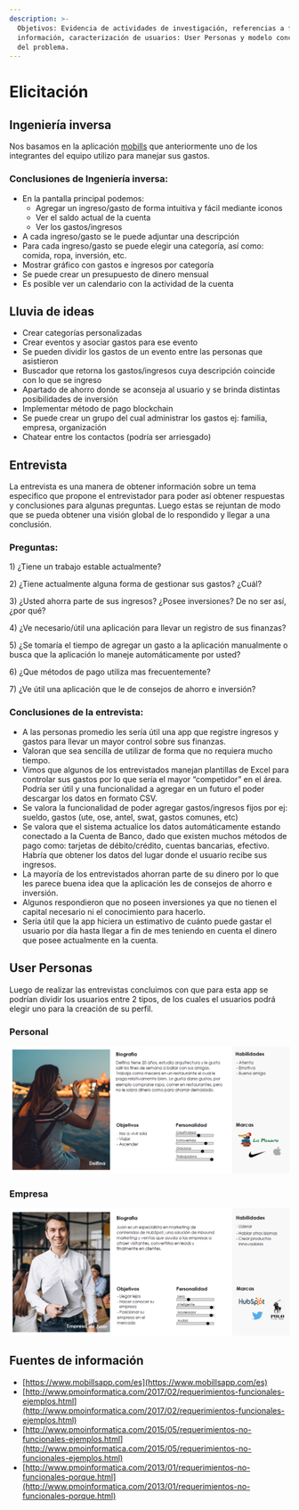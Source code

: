```yaml
---
description: >-
  Objetivos: Evidencia de actividades de investigación, referencias a fuentes de
  información, caracterización de usuarios: User Personas y modelo conceptual
  del problema.
---
```


# Elicitación

## Ingeniería inversa

Nos basamos en la aplicación [mobills](https://www.mobillsapp.com/es) que anteriormente uno de los integrantes del equipo utilizo para manejar sus gastos.

### Conclusiones de Ingeniería inversa:

* En la pantalla principal podemos:&#x20;
  * Agregar un ingreso/gasto de forma intuitiva y fácil mediante iconos
  * Ver el saldo actual de la cuenta
  * Ver los gastos/ingresos&#x20;
* A cada ingreso/gasto se le puede adjuntar una descripción
* Para cada ingreso/gasto se puede elegir una categoría, así como: comida, ropa, inversión, etc.
* Mostrar gráfico con gastos e ingresos por categoría
* Se puede crear un presupuesto de dinero mensual
* Es posible ver un calendario con la actividad de la cuenta

## Lluvia de ideas

* Crear categorías personalizadas
* Crear eventos y asociar gastos para ese evento
* Se pueden dividir los gastos de un evento entre las personas que asistieron
* Buscador que retorna los gastos/ingresos cuya descripción coincide con lo que se ingreso
* Apartado de ahorro donde se aconseja al usuario y se brinda distintas posibilidades de inversión
* Implementar método de pago blockchain
* Se puede crear un grupo del cual administrar los gastos ej: familia, empresa, organización
* Chatear entre los contactos (podría ser arriesgado)

## Entrevista

La entrevista es una manera de obtener información sobre un tema especifico que propone el entrevistador para poder así obtener respuestas y conclusiones para algunas preguntas. Luego estas se rejuntan de modo que se pueda obtener una visión global de lo respondido y llegar a una conclusión.

### Preguntas:

1\) ¿Tiene un trabajo estable actualmente?

2\) ¿Tiene actualmente alguna forma de gestionar sus gastos? ¿Cuál?

3\) ¿Usted ahorra parte de sus ingresos? ¿Posee inversiones? De no ser así, ¿por qué?

4\) ¿Ve necesario/útil una aplicación para llevar un registro de sus finanzas?

5\) ¿Se tomaría el tiempo de agregar un gasto a la aplicación manualmente o busca que la aplicación lo maneje automáticamente por usted?

6\) ¿Que métodos de pago utiliza mas frecuentemente?

7\) ¿Ve útil una aplicación que le de consejos de ahorro e inversión?&#x20;

### Conclusiones de la entrevista:

* A las personas promedio les sería útil una app que registre ingresos y gastos para llevar un mayor control sobre sus finanzas.
* Valoran que sea sencilla de utilizar de forma que no requiera mucho tiempo.
* Vimos que algunos de los entrevistados manejan plantillas de Excel para controlar sus gastos por lo que sería el mayor “competidor” en el área. Podría ser útil y una funcionalidad a agregar en un futuro el poder descargar los datos en formato CSV.
* Se valora la funcionalidad de poder agregar gastos/ingresos fijos por ej: sueldo, gastos (ute, ose, antel, swat, gastos comunes, etc)
* Se valora que el sistema actualice los datos automáticamente estando conectado a la Cuenta de Banco, dado que existen muchos métodos de pago como: tarjetas de débito/crédito, cuentas bancarias, efectivo. Habría que obtener los datos del lugar donde el usuario recibe sus ingresos.
* La mayoría de los entrevistados ahorran parte de su dinero por lo que les parece buena idea que la aplicación les de consejos de ahorro e inversión.
* Algunos respondieron que no poseen inversiones ya que no tienen el capital necesario ni el conocimiento para hacerlo.
* Sería útil que la app hiciera un estimativo de cuánto puede gastar el usuario por día hasta llegar a fin de mes teniendo en cuenta el dinero que posee actualmente en la cuenta.

## User Personas

Luego de realizar las entrevistas concluimos con que para esta app se podrían dividir los usuarios entre 2 tipos, de los cuales el usuarios podrá elegir uno para la creación de su perfil.

### Personal

![](../.gitbook/assets/delfina.png)

### Empresa

![](../.gitbook/assets/empresa.png)

## Fuentes de información

* [https://www.mobillsapp.com/es](https://www.mobillsapp.com/es)
* [http://www.pmoinformatica.com/2017/02/requerimientos-funcionales-ejemplos.html](http://www.pmoinformatica.com/2017/02/requerimientos-funcionales-ejemplos.html)
* [http://www.pmoinformatica.com/2015/05/requerimientos-no-funcionales-ejemplos.html](http://www.pmoinformatica.com/2015/05/requerimientos-no-funcionales-ejemplos.html)
* [http://www.pmoinformatica.com/2013/01/requerimientos-no-funcionales-porque.html](http://www.pmoinformatica.com/2013/01/requerimientos-no-funcionales-porque.html)
